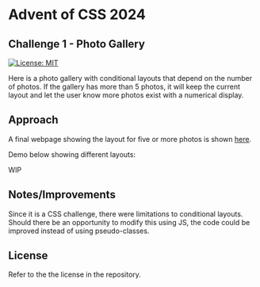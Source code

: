 # Advent of CSS 2024

## Challenge 1 - Photo Gallery

[![License: MIT](https://img.shields.io/badge/License-MIT-yellow.svg)](https://opensource.org/licenses/MIT)

Here is a photo gallery with conditional layouts that depend on the number of photos. If the gallery has more than 5 photos, it will keep the current layout and let the user know more photos exist with a numerical display. 

## Approach

A final webpage showing the layout for five or more photos is shown [here]().

Demo below showing different layouts:

WIP

## Notes/Improvements

Since it is a CSS challenge, there were limitations to conditional layouts. Should there be an opportunity to modify this using JS, the code could be improved instead of using pseudo-classes.

## License

Refer to the the license in the repository.